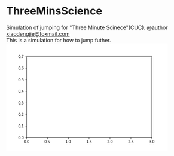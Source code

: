 # ThreeMinsScience
Simulation of jumping for "Three Minute Scinece"(CUC).  @author <xiaodengjie@foxmail.com>  
This is a simulation for how to jump futher.  
![image](https://github.com/XiaoDengjie/ThreeMinsScience/blob/master/fig/jump/my.gif)
